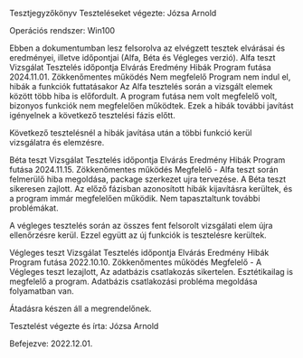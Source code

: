 Tesztjegyzőkönyv
Teszteléseket végezte: Józsa Arnold

Operációs rendszer: Win100

Ebben a dokumentumban lesz felsorolva az elvégzett tesztek elvárásai és eredményei, illetve időpontjai (Alfa, Béta és Végleges verzió).
Alfa teszt
Vizsgálat	Tesztelés időpontja	Elvárás	Eredmény	Hibák
Program futása	2024.11.01.	Zökkenőmentes működés	Nem megfelelő	Program nem indul el, hibák a funkciók futtatásakor
Az Alfa tesztelés során a vizsgált elemek között több hiba is előfordult. A program futása nem volt megfelelő volt, bizonyos funkciók nem megfelelően működtek. Ezek a hibák további javítást igényelnek a következő tesztelési fázis előtt.

Következő tesztelésnél a hibák javítása után a többi funkció kerül vizsgálatra és elemzésre.

Béta teszt
Vizsgálat	Tesztelés időpontja	Elvárás	Eredmény	Hibák
Program futása	2024.11.15.	Zökkenőmentes működés	Megfelelő	-
Alfa teszt során felmerülő hiba megoldása, package szerkezet ujra tervezése.
A Béta teszt sikeresen zajlott. Az előző fázisban azonosított hibák kijavításra kerültek, és a program immár megfelelően működik. Nem tapasztaltunk további problémákat.

A végleges tesztelés során az összes fent felsorolt vizsgálati elem újra ellenőrzésre kerül. Ezzel együtt az új funkciók is tesztelésre kerültek.

Végleges teszt
Vizsgálat	Tesztelés időpontja	Elvárás	Eredmény	Hibák
Program futása	2022.10.10.	Zökkenőmentes működés	Megfelelő	-
A Végleges teszt lezajlott, Az adatbázis csatlakozás sikertelen. Esztétikailag is megfelelő a program.
Adatbázis csatlakozási probléma megoldása folyamatban van.

Átadásra készen áll a megrendelőnek.

Tesztelést végezte és írta: Józsa Arnold

Befejezve: 2022.12.01.